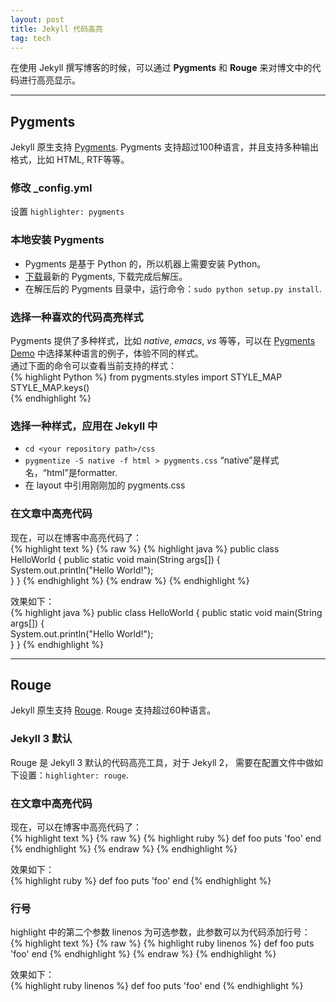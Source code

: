 ```yaml
---
layout: post
title: Jekyll 代码高亮
tag: tech
---
```


在使用 Jekyll 撰写博客的时候，可以通过 **Pygments** 和 **Rouge** 来对博文中的代码进行高亮显示。  
<!--more-->

---

## **Pygments**  

Jekyll 原生支持 [Pygments](http://pygments.org). Pygments 支持超过100种语言，并且支持多种输出格式，比如 HTML, RTF等等。  

### **修改 _config.yml**  
设置 ``highlighter: pygments``  

### **本地安装 Pygments**    

* Pygments 是基于 Python 的，所以机器上需要安装 Python。
* [下载](https://pypi.python.org/pypi/Pygments)最新的 Pygments, 下载完成后解压。
* 在解压后的 Pygments 目录中，运行命令：``sudo python setup.py install``.  

### **选择一种喜欢的代码高亮样式**   

Pygments 提供了多种样式，比如 *native*, *emacs*, *vs* 等等，可以在 [Pygments Demo](http://pygments.org/demo) 中选择某种语言的例子，体验不同的样式。  
通过下面的命令可以查看当前支持的样式：  
{% highlight Python %}
from pygments.styles import STYLE_MAP  
STYLE_MAP.keys()  
{% endhighlight %}  

### **选择一种样式，应用在 Jekyll 中**  

* ``cd <your repository path>/css``
* ``pygmentize -S native -f html > pygments.css`` “native”是样式名，“html”是formatter.
* 在 layout 中引用刚刚加的 pygments.css  

### **在文章中高亮代码**    

现在，可以在博客中高亮代码了：  
{% highlight text %}
{% raw %}
{% highlight java %}
public class HelloWorld {
    public static void main(String args[]) {  
    System.out.println("Hello World!");  
    }
}
{% endhighlight %}
{% endraw %}
{% endhighlight %}

效果如下：   
{% highlight java %}
public class HelloWorld {
    public static void main(String args[]) {  
    System.out.println("Hello World!");  
    }
}
{% endhighlight %}  

---

## **Rouge**  

Jekyll 原生支持 [Rouge](http://rouge.jneen.net). Rouge 支持超过60种语言。  

### **Jekyll 3 默认**    

Rouge 是 Jekyll 3 默认的代码高亮工具，对于 Jekyll 2， 需要在配置文件中做如下设置：``highlighter: rouge``.  

### **在文章中高亮代码**    

现在，可以在博客中高亮代码了：  
{% highlight text %}
{% raw %}
{% highlight ruby %}
def foo
  puts 'foo'
end
{% endhighlight %}
{% endraw %}
{% endhighlight %}

效果如下：   
{% highlight ruby %}
def foo
  puts 'foo'
end
{% endhighlight %}  

### **行号**    

highlight 中的第二个参数 linenos 为可选参数，此参数可以为代码添加行号：  
{% highlight text %}
{% raw %}
{% highlight ruby linenos %}
def foo
  puts 'foo'
end
{% endhighlight %}
{% endraw %}
{% endhighlight %}  

效果如下：  
{% highlight ruby linenos %}
def foo
  puts 'foo'
end
{% endhighlight %}
